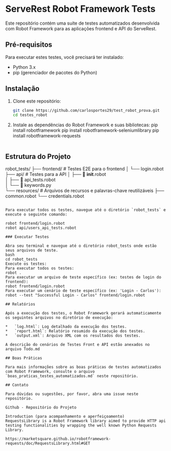 
# ServeRest Robot Framework Tests

Este repositório contém uma suíte de testes automatizados desenvolvida com Robot Framework para as aplicações frontend e API do ServeRest.

## Pré-requisitos

Para executar estes testes, você precisará ter instalado:

*   Python 3.x
*   pip (gerenciador de pacotes do Python)

## Instalação

1.  Clone este repositório:
    ```bash
    git clone https://github.com/carlosportes29/test_robot_prova.git
    cd testes_robot
    ```
2.  Instale as dependências do Robot Framework e suas bibliotecas:
   pip install robotframework
   pip install robotframework-seleniumlibrary
   pip install robotframework-requests
    ```

## Estrutura do Projeto

robot_tests/
├── frontend/             # Testes E2E para o frontend
│   └── login.robot
├── api/                  # Testes para a API
│   ├── 📄 __init__.robot  
│   ├── 📄 api_tests.robot  
│   └── 📄 keywords.py  
└── resources/            # Arquivos de recursos e palavras-chave reutilizáveis
    ├── common.robot
    └── credentials.robot
```

Para executar todos os testes, navegue até o diretório `robot_tests` e execute o seguinte comando:

robot frontend/login.robot
robot api/users_api_tests.robot

### Executar Testes

Abra seu terminal e navegue até o diretório robot_tests onde estão seus arquivos de teste.
bash
cd robot_tests
Execute os testes:
Para executar todos os testes:
robot .
Para executar um arquivo de teste específico (ex: testes de login do frontend):
robot frontend/login.robot
Para executar um cenário de teste específico (ex: 'Login - Carlos'):
robot --test "Successful Login - Carlos" frontend/login.robot

## Relatórios

Após a execução dos testes, o Robot Framework gerará automaticamente os seguintes arquivos no diretório de execução:

*   `log.html`: Log detalhado da execução dos testes.
*   `report.html`: Relatório resumido da execução dos testes.
*   `output.xml`: Arquivo XML com os resultados dos testes.

A descrição do cenários de Testes Front e API estão anexados no arquivo Todo.md

## Boas Práticas

Para mais informações sobre as boas práticas de testes automatizados com Robot Framework, consulte o arquivo `boas_praticas_testes_automatizados.md` neste repositório.

## Contato

Para dúvidas ou sugestões, por favor, abra uma issue neste repositório.

Github - Repositório do Projeto

Introduction (para acompanhamento e aperfeiçoamento)
RequestsLibrary is a Robot Framework library aimed to provide HTTP api testing functionalities by wrapping the well known Python Requests Library.

https://marketsquare.github.io/robotframework-requests/doc/RequestsLibrary.html#GET
